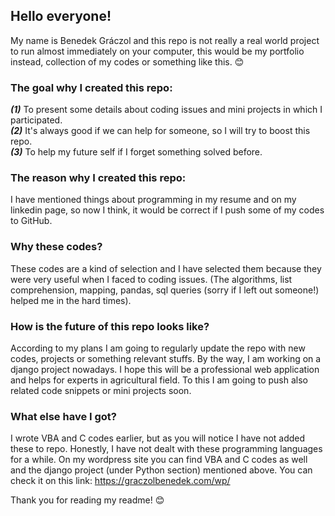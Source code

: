 ## Hello everyone!
My name is Benedek Gráczol and this repo is not really a real world project to run almost immediately on your computer, this would be my portfolio instead, collection of my codes or something like this. 😊

### The goal why I created this repo:
***(1)*** To present some details about coding issues and mini projects in which I participated.<br/>
***(2)*** It's always good if we can help for someone, so I will try to boost this repo.<br/>
***(3)*** To help my future self if I forget something solved before.
  
### The reason why I created this repo:
I have mentioned things about programming in my resume and on my linkedin page, so now I think, it would be correct if I push some of my codes to GitHub.

### Why these codes?
These codes are a kind of selection and I have selected them because they were very useful when I faced to coding issues. 
(The algorithms, list comprehension, mapping, pandas, sql queries (sorry if I left out someone!) helped me in the hard times).

### How is the future of this repo looks like?
According to my plans I am going to regularly update the repo with new codes, projects or something relevant stuffs.
By the way, I am working on a django project nowadays. I hope this will be a professional web application and helps for experts in agricultural field. 
To this I am going to push also related code snippets or mini projects soon.

### What else have I got?
I wrote VBA and C codes earlier, but as you will notice I have not added these to repo. Honestly, I have not dealt with these programming languages for a while. On my wordpress site you can find VBA and C codes as well and the django project (under Python section) mentioned above. You can check it on this link: https://graczolbenedek.com/wp/ 
  
Thank you for reading my readme! 😊
